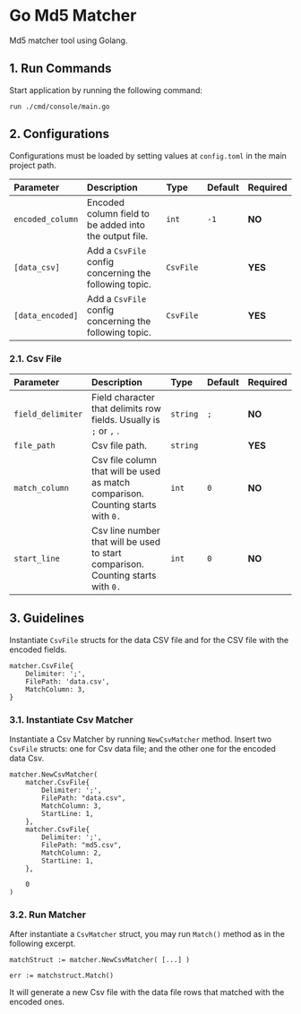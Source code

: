 # Go Md5 Matcher

Md5 matcher tool using Golang.

## 1. Run Commands

Start application by running the following command:

``run ./cmd/console/main.go``

## 2. Configurations

Configurations must be loaded by setting values at ``config.toml`` in the main project path.

| Parameter | Description | Type | Default | Required |
|:---|:---|:---|:---|:---|
| ``encoded_column`` | Encoded column field to be added into the output file. | `int` | `-1` | **NO** |
| ``[data_csv]`` | Add a ``CsvFile`` config concerning the following topic. | `CsvFile` | ` ` | **YES** |
| ``[data_encoded]`` | Add a ``CsvFile`` config concerning the following topic. | `CsvFile` | ` ` | **YES** |

### 2.1. Csv File

| Parameter | Description | Type | Default | Required |
|:---|:---|:---|:---|:---|
| ``field_delimiter`` | Field character that delimits row fields. Usually is `;` or `,` . | `string` | `;` | **NO** |
| ``file_path`` | Csv file path. | `string` | ` ` | **YES** |
| ``match_column`` | Csv file column that will be used as match comparison. Counting starts with `0.` | `int` | `0` | **NO** |
| ``start_line`` | Csv line number that will be used to start comparison. Counting starts with `0.` | `int` | `0` | **NO** |

## 3. Guidelines

Instantiate ``CsvFile`` structs for the data CSV file and for the CSV file with the encoded fields.

```
matcher.CsvFile{
    Delimiter: ';',
    FilePath: 'data.csv',
    MatchColumn: 3,
}
```

### 3.1. Instantiate Csv Matcher

Instantiate a Csv Matcher by running ``NewCsvMatcher`` method.
Insert two ``CsvFile`` structs: one for Csv data file; and the other one for the encoded data Csv.

```
matcher.NewCsvMatcher(
    matcher.CsvFile{
        Delimiter: ';',
        FilePath: "data.csv",
        MatchColumn: 3,
        StartLine: 1,
    },
    matcher.CsvFile{
        Delimiter: ';',
        FilePath: "md5.csv",
        MatchColumn: 2,
        StartLine: 1,
    },
    
    0
)
```

### 3.2. Run Matcher

After instantiate a ``CsvMatcher`` struct, you may run ``Match()`` method as in the following excerpt.

```
matchStruct := matcher.NewCsvMatcher( [...] )

err := matchstruct.Match()
```

It will generate a new Csv file with the data file rows that matched with the encoded ones.
